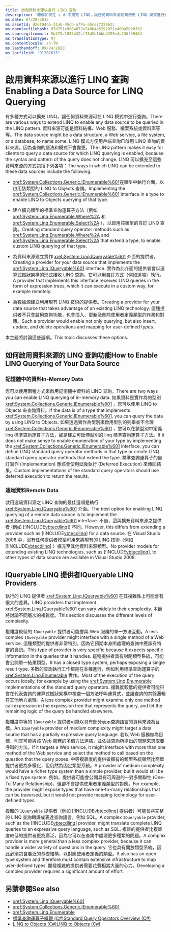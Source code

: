```yaml
---
title: 啟用資料來源以進行 LINQ 查詢
description: '瞭解如何在 c # 中擴充 LINQ，讓任何資料來源能夠使用 LINQ 模式進行查詢，讓用戶端可以輕鬆地查詢資料來源。'
ms.date: 07/20/2015
ms.assetid: d2ef04a5-31a6-45cb-af9a-a5ce7732662c
ms.openlocfilehash: d7d751c0584072e740b4e5292071e400a5020f82
ms.sourcegitcommit: 5b475c1855b32cf78d2d1bbb4295e4c236f39464
ms.translationtype: MT
ms.contentlocale: zh-TW
ms.lasthandoff: 09/24/2020
ms.locfileid: "91202613"
---
```

# <a name="enabling-a-data-source-for-linq-querying"></a><span data-ttu-id="7baff-103">啟用資料來源以進行 LINQ 查詢</span><span class="sxs-lookup"><span data-stu-id="7baff-103">Enabling a Data Source for LINQ Querying</span></span>

<span data-ttu-id="7baff-104">有多種方式可以擴充 LINQ，讓任何資料來源可在 LINQ 模式中進行查詢。</span><span class="sxs-lookup"><span data-stu-id="7baff-104">There are various ways to extend LINQ to enable any data source to be queried in the LINQ pattern.</span></span> <span data-ttu-id="7baff-105">資料來源可能是資料結構、Web 服務、檔案系統或資料庫等等。</span><span class="sxs-lookup"><span data-stu-id="7baff-105">The data source might be a data structure, a Web service, a file system, or a database, to name some.</span></span> <span data-ttu-id="7baff-106">LINQ 模式方便用戶端查詢已啟用 LINQ 查詢的資料來源，因為查詢的語法和模式不會變更。</span><span class="sxs-lookup"><span data-stu-id="7baff-106">The LINQ pattern makes it easy for clients to query a data source for which LINQ querying is enabled, because the syntax and pattern of the query does not change.</span></span> <span data-ttu-id="7baff-107">LINQ 可以擴充至這些資料來源的方式包括下列各項：</span><span class="sxs-lookup"><span data-stu-id="7baff-107">The ways in which LINQ can be extended to these data sources include the following:</span></span>  
  
- <span data-ttu-id="7baff-108"><xref:System.Collections.Generic.IEnumerable%601>在類型中執行介面，以啟用該類型的 LINQ to Objects 查詢。</span><span class="sxs-lookup"><span data-stu-id="7baff-108">Implementing the <xref:System.Collections.Generic.IEnumerable%601> interface in a type to enable LINQ to Objects querying of that type.</span></span>  
  
- <span data-ttu-id="7baff-109">建立擴充類型的標準查詢運算子方法（例如 <xref:System.Linq.Enumerable.Where%2A> 和 <xref:System.Linq.Enumerable.Select%2A> ），以啟用該類型的自訂 LINQ 查詢。</span><span class="sxs-lookup"><span data-stu-id="7baff-109">Creating standard query operator methods such as <xref:System.Linq.Enumerable.Where%2A> and <xref:System.Linq.Enumerable.Select%2A> that extend a type, to enable custom LINQ querying of that type.</span></span>  
  
- <span data-ttu-id="7baff-110">為資料來源建立實作 <xref:System.Linq.IQueryable%601> 介面的提供者。</span><span class="sxs-lookup"><span data-stu-id="7baff-110">Creating a provider for your data source that implements the <xref:System.Linq.IQueryable%601> interface.</span></span> <span data-ttu-id="7baff-111">實作為此介面的提供者會以運算式樹狀架構的形式接收 LINQ 查詢，它可以用自訂方式（例如遠端）執行。</span><span class="sxs-lookup"><span data-stu-id="7baff-111">A provider that implements this interface receives LINQ queries in the form of expression trees, which it can execute in a custom way, for example remotely.</span></span>  
  
- <span data-ttu-id="7baff-112">為數據源建立利用現有 LINQ 技術的提供者。</span><span class="sxs-lookup"><span data-stu-id="7baff-112">Creating a provider for your data source that takes advantage of an existing LINQ technology.</span></span> <span data-ttu-id="7baff-113">這種提供者不只會啟用查詢功能，也會插入、更新及刪除使用者定義類型的作業和對應。</span><span class="sxs-lookup"><span data-stu-id="7baff-113">Such a provider would enable not only querying, but also insert, update, and delete operations and mapping for user-defined types.</span></span>  
  
 <span data-ttu-id="7baff-114">本主題將討論這些選項。</span><span class="sxs-lookup"><span data-stu-id="7baff-114">This topic discusses these options.</span></span>  
  
## <a name="how-to-enable-linq-querying-of-your-data-source"></a><span data-ttu-id="7baff-115">如何啟用資料來源的 LINQ 查詢功能</span><span class="sxs-lookup"><span data-stu-id="7baff-115">How to Enable LINQ Querying of Your Data Source</span></span>  
  
### <a name="in-memory-data"></a><span data-ttu-id="7baff-116">記憶體中的資料</span><span class="sxs-lookup"><span data-stu-id="7baff-116">In-Memory Data</span></span>  

 <span data-ttu-id="7baff-117">您可以使用兩種方式來啟用記憶體中資料的 LINQ 查詢。</span><span class="sxs-lookup"><span data-stu-id="7baff-117">There are two ways you can enable LINQ querying of in-memory data.</span></span> <span data-ttu-id="7baff-118">如果資料是實作為的型別 <xref:System.Collections.Generic.IEnumerable%601> ，您可以使用 LINQ to Objects 來查詢資料。</span><span class="sxs-lookup"><span data-stu-id="7baff-118">If the data is of a type that implements <xref:System.Collections.Generic.IEnumerable%601>, you can query the data by using LINQ to Objects.</span></span> <span data-ttu-id="7baff-119">如果透過實作為型別來啟用型別的列舉並不合理 <xref:System.Collections.Generic.IEnumerable%601> ，您可以在該型別中定義 linq 標準查詢運算子方法，或是建立可延伸型別的 linq 標準查詢運算子方法。</span><span class="sxs-lookup"><span data-stu-id="7baff-119">If it does not make sense to enable enumeration of your type by implementing the <xref:System.Collections.Generic.IEnumerable%601> interface, you can define LINQ standard query operator methods in that type or create LINQ standard query operator methods that extend the type.</span></span> <span data-ttu-id="7baff-120">標準查詢運算子的自訂實作 (Implementation) 應該會使用延後執行 (Deferred Execution) 來傳回結果。</span><span class="sxs-lookup"><span data-stu-id="7baff-120">Custom implementations of the standard query operators should use deferred execution to return the results.</span></span>  
  
### <a name="remote-data"></a><span data-ttu-id="7baff-121">遠端資料</span><span class="sxs-lookup"><span data-stu-id="7baff-121">Remote Data</span></span>  

 <span data-ttu-id="7baff-122">啟用遠端資料源之 LINQ 查詢的最佳選項是執行 <xref:System.Linq.IQueryable%601> 介面。</span><span class="sxs-lookup"><span data-stu-id="7baff-122">The best option for enabling LINQ querying of a remote data source is to implement the <xref:System.Linq.IQueryable%601> interface.</span></span> <span data-ttu-id="7baff-123">不過，這與擴充資料來源之提供者 (例如 [!INCLUDE[vbtecdlinq](~/includes/vbtecdlinq-md.md)]) 不同。</span><span class="sxs-lookup"><span data-stu-id="7baff-123">However, this differs from extending a provider such as [!INCLUDE[vbtecdlinq](~/includes/vbtecdlinq-md.md)] for a data source.</span></span> <span data-ttu-id="7baff-124">在 Visual Studio 2008 中，沒有任何提供者模型可用來將現有的 LINQ 技術（例如 [!INCLUDE[vbtecdlinq](~/includes/vbtecdlinq-md.md)] ）擴充至其他資料來源類型。</span><span class="sxs-lookup"><span data-stu-id="7baff-124">No provider models for extending existing LINQ technologies, such as [!INCLUDE[vbtecdlinq](~/includes/vbtecdlinq-md.md)], to other types of data source are available in Visual Studio 2008.</span></span>
  
## <a name="iqueryable-linq-providers"></a><span data-ttu-id="7baff-125">IQueryable LINQ 提供者</span><span class="sxs-lookup"><span data-stu-id="7baff-125">IQueryable LINQ Providers</span></span>  

 <span data-ttu-id="7baff-126">執行的 LINQ 提供者 <xref:System.Linq.IQueryable%601> 在其複雜性上可能會有很大的差異。</span><span class="sxs-lookup"><span data-stu-id="7baff-126">LINQ providers that implement <xref:System.Linq.IQueryable%601> can vary widely in their complexity.</span></span> <span data-ttu-id="7baff-127">本節將討論不同層次的複雜度。</span><span class="sxs-lookup"><span data-stu-id="7baff-127">This section discusses the different levels of complexity.</span></span>  
  
 <span data-ttu-id="7baff-128">複雜度較低的 `IQueryable` 提供者可能會與 Web 服務的單一方法互動。</span><span class="sxs-lookup"><span data-stu-id="7baff-128">A less complex `IQueryable` provider might interface with a single method of a Web service.</span></span> <span data-ttu-id="7baff-129">這種類型的提供者非常特別，因為它預期本身所處理的查詢中應該有特定的資訊。</span><span class="sxs-lookup"><span data-stu-id="7baff-129">This type of provider is very specific because it expects specific information in the queries that it handles.</span></span> <span data-ttu-id="7baff-130">這種提供者具有封閉類型系統，可能會公開單一結果類型。</span><span class="sxs-lookup"><span data-stu-id="7baff-130">It has a closed type system, perhaps exposing a single result type.</span></span> <span data-ttu-id="7baff-131">多數的查詢執行工作都是在本機進行，例如利用標準查詢運算子的 <xref:System.Linq.Enumerable> 實作。</span><span class="sxs-lookup"><span data-stu-id="7baff-131">Most of the execution of the query occurs locally, for example by using the <xref:System.Linq.Enumerable> implementations of the standard query operators.</span></span> <span data-ttu-id="7baff-132">複雜度較低的提供者可能只會在代表查詢的運算式樹狀架構中檢查一個方法呼叫運算式，並讓查詢的其餘邏輯在其他地方處理。</span><span class="sxs-lookup"><span data-stu-id="7baff-132">A less complex provider might examine only one method call expression in the expression tree that represents the query, and let the remaining logic of the query be handled elsewhere.</span></span>  
  
 <span data-ttu-id="7baff-133">複雜度中等的 `IQueryable` 提供者可能以具有部分表示查詢語言的資料來源為目標。</span><span class="sxs-lookup"><span data-stu-id="7baff-133">An `IQueryable` provider of medium complexity might target a data source that has a partially expressive query language.</span></span> <span data-ttu-id="7baff-134">若以 Web 服務做為目標，則其可能與該 Web 服務的多個方法連結，並依據查詢所提出的問題來選取要呼叫的方法。</span><span class="sxs-lookup"><span data-stu-id="7baff-134">If it targets a Web service, it might interface with more than one method of the Web service and select the method to call based on the question that the query poses.</span></span> <span data-ttu-id="7baff-135">中等複雜度的提供者擁有的類型系統雖然比簡單提供者更為多樣化，但仍然為固定類型系統。</span><span class="sxs-lookup"><span data-stu-id="7baff-135">A provider of medium complexity would have a richer type system than a simple provider, but it would still be a fixed type system.</span></span> <span data-ttu-id="7baff-136">例如，提供者可能會公開具有可周遊的一對多關聯性 (One-To-Many Relationship)，但卻不會提供使用者定義類型的對應。</span><span class="sxs-lookup"><span data-stu-id="7baff-136">For example, the provider might expose types that have one-to-many relationships that can be traversed, but it would not provide mapping technology for user-defined types.</span></span>  
  
 <span data-ttu-id="7baff-137">複雜的 `IQueryable` 提供者（例如 [!INCLUDE[vbtecdlinq](~/includes/vbtecdlinq-md.md)] 提供者）可能會將完整的 LINQ 查詢轉譯成表達查詢語言，例如 SQL。</span><span class="sxs-lookup"><span data-stu-id="7baff-137">A complex `IQueryable` provider, such as the [!INCLUDE[vbtecdlinq](~/includes/vbtecdlinq-md.md)] provider, might translate complete LINQ queries to an expressive query language, such as SQL.</span></span> <span data-ttu-id="7baff-138">複雜的提供者比複雜度較低的提供者更為廣泛，因為它可以在查詢中處理更多種類的問題。</span><span class="sxs-lookup"><span data-stu-id="7baff-138">A complex provider is more general than a less complex provider, because it can handle a wider variety of questions in the query.</span></span> <span data-ttu-id="7baff-139">它也具有開放類型系統，因此必須包含廣泛的基礎結構，以對應使用者定義的類型。</span><span class="sxs-lookup"><span data-stu-id="7baff-139">It also has an open type system and therefore must contain extensive infrastructure to map user-defined types.</span></span> <span data-ttu-id="7baff-140">開發複雜的提供者需要花費相當大量的心力。</span><span class="sxs-lookup"><span data-stu-id="7baff-140">Developing a complex provider requires a significant amount of effort.</span></span>  
  
## <a name="see-also"></a><span data-ttu-id="7baff-141">另請參閱</span><span class="sxs-lookup"><span data-stu-id="7baff-141">See also</span></span>

- <xref:System.Linq.IQueryable%601>
- <xref:System.Collections.Generic.IEnumerable%601>
- <xref:System.Linq.Enumerable>
- [<span data-ttu-id="7baff-142">標準查詢運算子概觀 (C#)</span><span class="sxs-lookup"><span data-stu-id="7baff-142">Standard Query Operators Overview (C#)</span></span>](./standard-query-operators-overview.md)
- [<span data-ttu-id="7baff-143">LINQ to Objects (C#)</span><span class="sxs-lookup"><span data-stu-id="7baff-143">LINQ to Objects (C#)</span></span>](./linq-to-objects.md)
